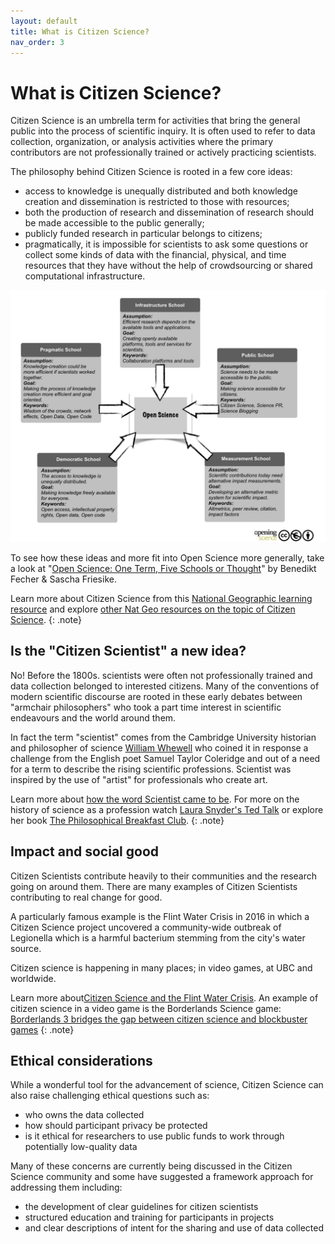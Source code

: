 ```yaml
---
layout: default
title: What is Citizen Science?
nav_order: 3
---
```

# What is Citizen Science?
Citizen Science is an umbrella term for activities that bring the general public into the process of scientific inquiry. It is often used to refer to data collection, organization, or analysis activities where the primary contributors are not professionally trained or actively practicing scientists.

The philosophy behind Citizen Science is rooted in a few core ideas:
* access to knowledge is unequally distributed and both knowledge creation and dissemination is restricted to those with resources;
* both the production of research and dissemination of research should be made accessible to the public generally;
* publicly funded research in particular belongs to citizens;
* pragmatically, it is impossible for scientists to ask some questions or collect some kinds of data with the financial, physical, and time resources that they have without the help of crowdsourcing or shared computational infrastructure.

<img src="images/five-schools-of-thought.png" alt="Five Schools of Open Science thought" width="600" height="auto">

To see how these ideas and more fit into Open Science more generally, take a look at "[Open Science: One Term, Five Schools or Thought](http://book.openingscience.org.s3-website-eu-west-1.amazonaws.com/basics_background/open_science_one_term_five_schools_of_thought.html)" by Benedikt Fecher & Sascha Friesike.

Learn more about Citizen Science from this [National Geographic learning resource](https://www.nationalgeographic.org/encyclopedia/citizen-science/) and explore [other Nat Geo resources on the topic of Citizen Science](https://www.nationalgeographic.org/topics/citizen-science/?q=&page=1&per_page=25).
{: .note}

## Is the "Citizen Scientist" a new idea?
No! Before the 1800s. scientists were often not professionally trained and data collection belonged to interested citizens. Many of the conventions of modern scientific discourse are rooted in these early debates between "armchair philosophers" who took a part time interest in scientific endeavours and the world around them.

In fact the term "scientist" comes from the Cambridge University historian and philosopher of science [William Whewell](https://plato.stanford.edu/entries/whewell/) who coined it in response a challenge from the English poet Samuel Taylor Coleridge and out of a need for a term to describe the rising scientific professions. Scientist was inspired by the use of "artist" for professionals who create art.

Learn more about [how the word Scientist came to be](https://www.npr.org/templates/story/story.php?storyId=127037417). For more on the history of science as a profession watch [Laura Snyder's Ted Talk](https://www.ted.com/talks/laura_snyder_the_philosophical_breakfast_club?language=en) or explore her book [The Philosophical Breakfast Club](https://vpl.bibliocommons.com/item/show/2383885038).
{: .note}

## Impact and social good
Citizen Scientists contribute heavily to their communities and the research going on around them. There are many examples of Citizen Scientists contributing to real change for good.

A particularly famous example is the Flint Water Crisis in 2016 in which a Citizen Science project uncovered a community-wide outbreak of Legionella which is a harmful bacterium stemming from the city's water source.

Citizen science is happening in many places; in video games, at UBC and worldwide.

Learn more about[Citizen Science and the Flint Water Crisis](https://theoryandpractice.citizenscienceassociation.org/articles/10.5334/cstp.154/). An example of citizen science in a video game is the Borderlands Science game: [Borderlands 3 bridges the gap between citizen science and blockbuster games](https://techcrunch.com/2020/04/07/borderlands-3-science-research-gut-microbiome/)
{: .note}

## Ethical considerations
While a wonderful tool for the advancement of science, Citizen Science can also raise challenging ethical questions such as:
* who owns the data collected
* how should participant privacy be protected
* is it ethical for researchers to use public funds to work through potentially low-quality data

Many of these concerns are currently being discussed in the Citizen Science community and some have suggested a framework approach for addressing them including:
* the development of clear guidelines for citizen scientists
* structured education and training for participants in projects
* and clear descriptions of intent for the sharing and use of data collected
